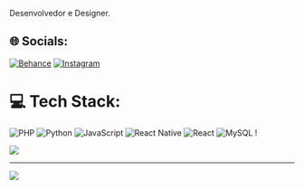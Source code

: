 Desenvolvedor e Designer.


## 🌐 Socials:
[![Behance](https://img.shields.io/badge/Behance-1769ff?logo=behance&logoColor=white)](https://behance.net/fernandobern) [![Instagram](https://img.shields.io/badge/Instagram-%23E4405F.svg?logo=Instagram&logoColor=white)](https://instagram.com/fernandohtml) 

# 💻 Tech Stack:
![PHP](https://img.shields.io/badge/php-%23777BB4.svg?style=for-the-badge&logo=php&logoColor=white) ![Python](https://img.shields.io/badge/python-3670A0?style=for-the-badge&logo=python&logoColor=ffdd54) ![JavaScript](https://img.shields.io/badge/javascript-%23323330.svg?style=for-the-badge&logo=javascript&logoColor=%23F7DF1E) ![React Native](https://img.shields.io/badge/react_native-%2320232a.svg?style=for-the-badge&logo=react&logoColor=%2361DAFB) ![React](https://img.shields.io/badge/react-%2320232a.svg?style=for-the-badge&logo=react&logoColor=%2361DAFB) ![MySQL](https://img.shields.io/badge/adobe-%23FF0000.svg?style=for-the-badge&logo=adobe&logoColor=white) !

![](https://github-readme-stats.vercel.app/api/top-langs/?username=fernandobern&theme=dark&hide_border=false&include_all_commits=false&count_private=false&layout=compact)

---
[![](https://visitcount.itsvg.in/api?id=fernandobern&icon=4&color=1)](https://visitcount.itsvg.in)

<!-- Proudly created with GPRM ( https://gprm.itsvg.in ) -->
